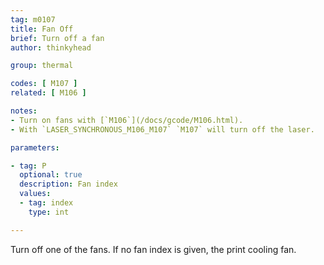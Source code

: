 ```yaml
---
tag: m0107
title: Fan Off
brief: Turn off a fan
author: thinkyhead

group: thermal

codes: [ M107 ]
related: [ M106 ]

notes:
- Turn on fans with [`M106`](/docs/gcode/M106.html).
- With `LASER_SYNCHRONOUS_M106_M107` `M107` will turn off the laser.

parameters:

- tag: P
  optional: true
  description: Fan index
  values:
  - tag: index
    type: int

---
```


Turn off one of the fans. If no fan index is given, the print cooling fan.

